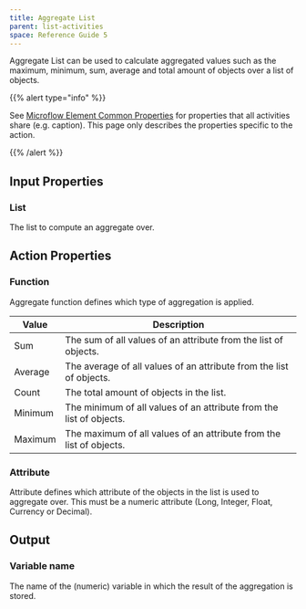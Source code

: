 ```yaml
---
title: Aggregate List
parent: list-activities
space: Reference Guide 5
---
```


Aggregate List can be used to calculate aggregated values such as the maximum, minimum, sum, average and total amount of objects over a list of objects.

{{% alert type="info" %}}

See [Microflow Element Common Properties](microflow-element-common-properties) for properties that all activities share (e.g. caption). This page only describes the properties specific to the action.

{{% /alert %}}

## Input Properties

### List

The list to compute an aggregate over.

## Action Properties

### Function

Aggregate function defines which type of aggregation is applied.

Value   | Description
------- | -------------------------------------------------------------------
Sum     | The sum of all values of an attribute from the list of objects.
Average | The average of all values of an attribute from the list of objects.
Count   | The total amount of objects in the list.
Minimum | The minimum of all values of an attribute from the list of objects.
Maximum | The maximum of all values of an attribute from the list of objects.

### Attribute

Attribute defines which attribute of the objects in the list is used to aggregate over. This must be a numeric attribute (Long, Integer, Float, Currency or Decimal).

## Output

### Variable name

The name of the (numeric) variable in which the result of the aggregation is stored.
